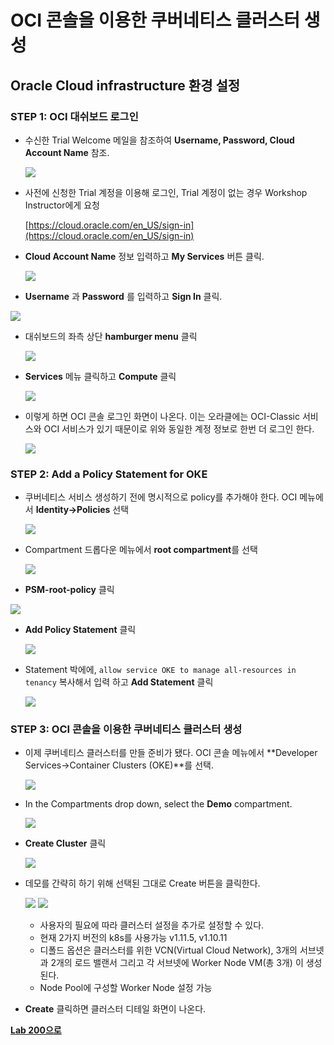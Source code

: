 # OCI 콘솔을 이용한 쿠버네티스 클러스터 생성

## Oracle Cloud infrastructure 환경 설정

### **STEP 1**: OCI 대쉬보드 로그인

- 수신한 Trial Welcome 메일을 참조하여 **Username, Password, Cloud Account Name** 참조.

  ![](images/200/0.1.png)

- 사전에 신청한 Trial 계정을 이용해 로그인, Trial 계정이 없는 경우 Workshop Instructor에게 요청

    [https://cloud.oracle.com/en_US/sign-in](https://cloud.oracle.com/en_US/sign-in)

- **Cloud Account Name** 정보 입력하고 **My Services** 버튼 클릭. 

  ![](images/200/1.png)

-  **Username** 과  **Password** 를 입력하고 **Sign In** 클릭. 

  ![](images/200/2.png)


- 대쉬보드의 좌측 상단 **hamburger menu** 클릭

  ![](images/200/3.png)

- **Services** 메뉴 클릭하고 **Compute** 클릭

  ![](images/200/4.png)

- 이렇게 하면 OCI 콘솔 로그인 화면이 나온다. 이는 오라클에는 OCI-Classic 서비스와 OCI 서비스가 있기 때문이로 위와 동일한 계정 정보로 한번 더 로그인 한다. 

  ![](images/200/5.png)

### **STEP 2**: Add a Policy Statement for OKE

  - 쿠버네티스 서비스 생성하기 전에 명시적으로 policy를 추가해야 한다. OCI 메뉴에서 **Identity->Policies** 선택

    ![](images/200/LabGuide200-13c980fa.png)

  - Compartment 드롭다운 메뉴에서 **root compartment**를 선택

    ![](images/200/LabGuide200-a321171a.png)

  -  **PSM-root-policy** 클릭
  
  ![](images/200/LabGuide200-a321171a.png)

  - **Add Policy Statement** 클릭

    ![](images/200/LabGuide200-3d4a7471.png)

  - Statement 박에에, `allow service OKE to manage all-resources in tenancy` 복사해서 입력 하고 **Add Statement** 클릭

    ![](images/200/LabGuide200-bd5bcbd1.png)

### **STEP 3**: OCI 콘솔을 이용한 쿠버네티스 클러스터 생성

  - 이제 쿠버네티스 클러스터를 만들 준비가 됐다. OCI 콘솔 메뉴에서 **Developer Services->Container Clusters (OKE)**를 선택.

    ![](images/200/LabGuide200-5c0a2b4c.png)

  - In the Compartments drop down, select the **Demo** compartment.

    ![](images/200/LabGuide200-4071818d.png)

  - **Create Cluster** 클릭

    ![](images/200/LabGuide200-2e2ab7ca.png)

  - 데모를 간략히 하기 위해 선택된 그대로 Create 버튼을 클릭한다. 

    ![](images/LabGuide200-6ff14524.png)
    ![](images/LabGuide200-11191333.png)

    - 사용자의 필요에 따라 클러스터 설정을 추가로 설정할 수 있다.
    - 현재 2가지 버전의 k8s를 사용가능 v1.11.5, v1.10.11
    - 디폴드 옵션은 클러스터를 위한 VCN(Virtual Cloud Network), 3개의 서브넷과 2개의 로드 밸랜서 그리고 각 서브넷에 Worker Node VM(총 3개) 이 생성된다. 
    - Node Pool에 구성할 Worker Node 설정 가능

  - **Create** 클릭하면 클러스터 디테일 화면이 나온다. 

**[Lab 200으로](LabGuide200.md)**

